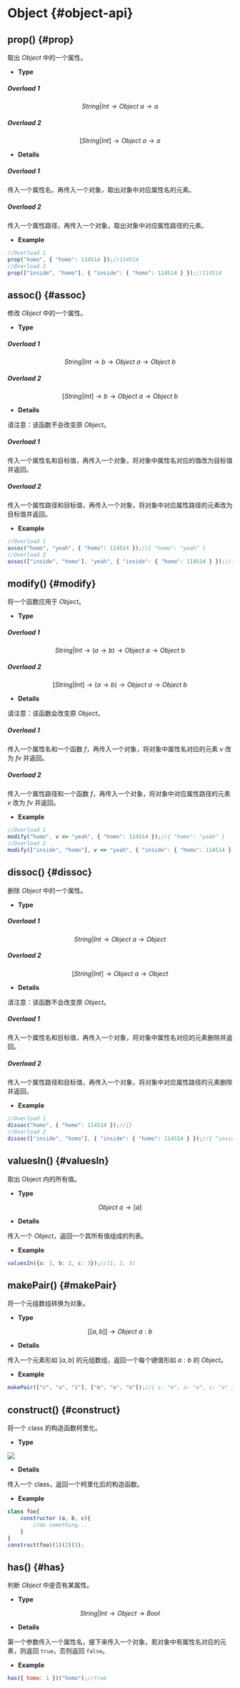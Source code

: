 # Object {#object-api}

## prop() {#prop}

取出 $Object$ 中的一个属性。

- **Type**

##### Overload 1

$$String|Int\rightarrow Object \ a \rightarrow a$$

##### Overload 2

$$[String|Int]\rightarrow Object \ a \rightarrow a$$

- **Details**

##### Overload 1

传入一个属性名，再传入一个对象，取出对象中对应属性名的元素。

##### Overload 2

传入一个属性路径，再传入一个对象，取出对象中对应属性路径的元素。

- **Example**

```js
//Overload 1
prop("homo", { "homo": 114514 });//114514
//Overload 2
prop(["inside", "homo"], { "inside": { "homo": 114514 } });//114514
```

## assoc() {#assoc}

修改 $Object$ 中的一个属性。

- **Type**

##### Overload 1

$$String|Int\rightarrow b\rightarrow Object \ a \rightarrow Object \ b$$

##### Overload 2

$$[String|Int]\rightarrow b\rightarrow Object \ a \rightarrow Object \ b$$

- **Details**

请注意：该函数不会改变原 $Object$。

##### Overload 1

传入一个属性名和目标值，再传入一个对象，将对象中属性名对应的值改为目标值并返回。

##### Overload 2

传入一个属性路径和目标值，再传入一个对象，将对象中对应属性路径的元素改为目标值并返回。

- **Example**

```js
//Overload 1
assoc("homo", "yeah", { "homo": 114514 });//{ "homo": "yeah" }
//Overload 2
assoc(["inside", "homo"], "yeah", { "inside": { "homo": 114514 } });//{ "inside": { "homo": "yeah" } }
```

## modify() {#modify}

将一个函数应用于 $Object$。

- **Type**

##### Overload 1

$$String|Int\rightarrow (a\rightarrow b)\rightarrow Object \ a \rightarrow Object\ b$$

##### Overload 2

$$[String|Int]\rightarrow (a\rightarrow b)\rightarrow Object \ a \rightarrow Object\ b$$

- **Details**

请注意：该函数会改变原 $Object$。

##### Overload 1

传入一个属性名和一个函数 $f$，再传入一个对象，将对象中属性名对应的元素 $v$ 改为 $f v$ 并返回。

##### Overload 2

传入一个属性路径和一个函数 $f$，再传入一个对象，将对象中对应属性路径的元素 $v$ 改为 $f v$ 并返回。

- **Example**

```js
//Overload 1
modify("homo", v => "yeah", { "homo": 114514 });//{ "homo": "yeah" }
//Overload 2
modify(["inside", "homo"], v => "yeah", { "inside": { "homo": 114514 } });//{ "inside": { "homo": "yeah" } }
```

## dissoc() {#dissoc}

删除 $Object$ 中的一个属性。

- **Type**

##### Overload 1

$$String|Int\rightarrow Object \ a \rightarrow Object$$

##### Overload 2

$$[String|Int]\rightarrow Object \ a \rightarrow Object$$

- **Details**

请注意：该函数不会改变原 $Object$。

##### Overload 1

传入一个属性名和目标值，再传入一个对象，将对象中属性名对应的元素删除并返回。

##### Overload 2

传入一个属性路径和目标值，再传入一个对象，将对象中对应属性路径的元素删除并返回。

- **Example**

```js
//Overload 1
dissoc("homo", { "homo": 114514 });//{}
//Overload 2
dissoc(["inside", "homo"], { "inside": { "homo": 114514 } });//{ "inside": {} }
```

## valuesIn() {#valuesIn}

取出 Object 内的所有值。

- **Type**

$$Object \ a\rightarrow [a]$$

- **Details**

传入一个 $Object$，返回一个其所有值组成的列表。

- **Example**

```js
valuesIn({a: 1, b: 2, c: 3});//[1, 2, 3]
```

## makePair() {#makePair}

将一个元组数组转换为对象。

- **Type**

$$[[a,b]]\rightarrow Object \ a:b$$

- **Details**

传入一个元素形如 $[a,b]$ 的元组数组，返回一个每个键值形如 ${a:b}$ 的 $Object$。

- **Example**

```js
makePair(["c", "a", "i"], ["m", "e", "o"]);//{ c: "m", a: "e", i: "o" }
```

## construct() {#construct}

将一个 class 的构造函数柯里化。

- **Type**

![](/construct.png)

- **Details**

传入一个 class，返回一个柯里化后的构造函数。

- **Example**

```js
class foo{
    constructor (a, b, c){
        //do something...
    }
}
construct(foo)(1)(2)(3);
```

## has() {#has}

判断 $Object$ 中是否有某属性。

- **Type**

$$String|Int\rightarrow Object\rightarrow Bool$$

- **Details**

第一个参数传入一个属性名，接下来传入一个对象，若对象中有属性名对应的元素，则返回 `true`，否则返回 `false`。

- **Example**

```js
has({ homo: 1 })("homo");//true
```